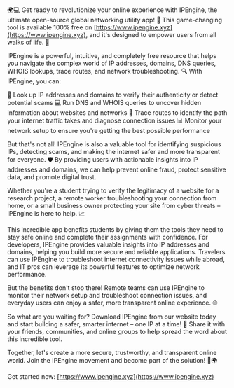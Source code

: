 🌍💻 Get ready to revolutionize your online experience with IPEngine, the ultimate open-source global networking utility app! 🎉 This game-changing tool is available 100% free on [https://www.ipengine.xyz](https://www.ipengine.xyz), and it's designed to empower users from all walks of life. 💪

IPEngine is a powerful, intuitive, and completely free resource that helps you navigate the complex world of IP addresses, domains, DNS queries, WHOIS lookups, trace routes, and network troubleshooting. 🔍 With IPEngine, you can:

🔹 Look up IP addresses and domains to verify their authenticity or detect potential scams
💻 Run DNS and WHOIS queries to uncover hidden information about websites and networks
📍 Trace routes to identify the path your internet traffic takes and diagnose connection issues
📊 Monitor your network setup to ensure you're getting the best possible performance

But that's not all! IPEngine is also a valuable tool for identifying suspicious IPs, detecting scams, and making the internet safer and more transparent for everyone. 🛡️ By providing users with actionable insights into IP addresses and domains, we can help prevent online fraud, protect sensitive data, and promote digital trust.

Whether you're a student trying to verify the legitimacy of a website for a research project, a remote worker troubleshooting your connection from home, or a small business owner protecting your site from cyber threats – IPEngine is here to help. 📈

This incredible app benefits students by giving them the tools they need to stay safe online and complete their assignments with confidence. For developers, IPEngine provides valuable insights into IP addresses and domains, helping you build more secure and reliable applications. Travelers can use IPEngine to troubleshoot internet connectivity issues while abroad, and IT pros can leverage its powerful features to optimize network performance.

But the benefits don't stop there! Remote teams can use IPEngine to monitor their network setup and troubleshoot connection issues, and everyday users can enjoy a safer, more transparent online experience. 🌐

So what are you waiting for? Download IPEngine from our website today and start building a safer, smarter internet – one IP at a time! 🚀 Share it with your friends, communities, and online groups to help spread the word about this incredible tool.

Together, let's create a more secure, trustworthy, and transparent online world. Join the IPEngine movement and become part of the solution! 💪🌍

Get started now: [https://www.ipengine.xyz](https://www.ipengine.xyz)